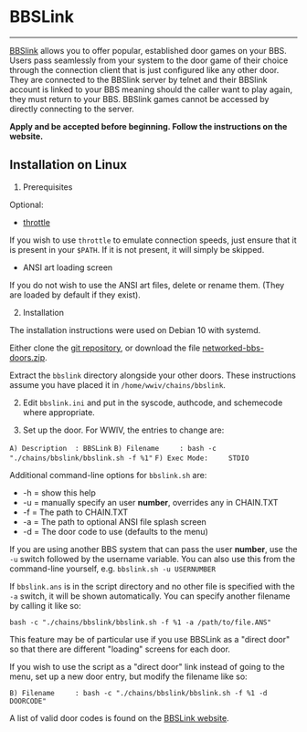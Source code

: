 # BBSLink

***

[BBSlink](http://www.bbslink.net) allows you to offer popular, established door games on your BBS. Users pass seamlessly from your system to the door game of their choice through the connection client that is just configured like any other door. They are connected to the BBSlink server by telnet and their BBSlink account is linked to your BBS meaning should the caller want to play again, they must return to your BBS. BBSlink games cannot be accessed by directly connecting to the server.

**Apply and be accepted before beginning.  Follow the instructions on the website.**

## Installation on Linux

1. Prerequisites

Optional:

* [throttle](https://linux.die.net/man/1/throttle)

If you wish to use `throttle` to emulate connection speeds, just ensure that 
it is present in your `$PATH`. If it is not present, it will simply be skipped.

* ANSI art loading screen

If you do not wish to use the ANSI art files, delete or rename them. (They are 
loaded by default if they exist).

2. Installation

The installation instructions were used on Debian 10 with systemd.

Either clone the [git repository](https://github.com/uriel1998/WWIV_Utilities/tree/master/networked-bbs-doors), or download the file [networked-bbs-doors.zip](https://github.com/uriel1998/WWIV_Utilities/raw/master/networked-bbs-doors/networked-bbs-doors.zip).  

Extract the `bbslink` directory alongside your other doors. These instructions 
assume you have placed it in `/home/wwiv/chains/bbslink`.

2. Edit `bbslink.ini` and put in the syscode, authcode, and schemecode where 
appropriate.

3. Set up the door. For WWIV, the entries to change are:

`A) Description  : BBSLink`
`B) Filename     : bash -c "./chains/bbslink/bbslink.sh -f %1"`
`F) Exec Mode:     STDIO`

Additional command-line options for `bbslink.sh` are:

* -h = show this help
* -u = manually specify an user **number**, overrides any in CHAIN.TXT
* -f = The path to CHAIN.TXT
* -a = The path to optional ANSI file splash screen
* -d = The door code to use (defaults to the menu)

If you are using another BBS system that can pass the user **number**, use the `-u` 
switch followed by the username variable.  You can also use this from the 
command-line yourself, e.g. `bbslink.sh -u USERNUMBER`

If `bbslink.ans` is in the script directory and no other file is specified with 
the `-a` switch, it will be shown automatically. You can specify another filename 
by calling it like so: 

`bash -c "./chains/bbslink/bbslink.sh -f %1 -a /path/to/file.ANS"`

This feature may be of particular use if you use BBSLink as a "direct door" so 
that there are different "loading" screens for each door.

If you wish to use the script as a "direct door" link instead of going to the 
menu, set up a new door entry, but modify the filename like so:

`B) Filename     : bash -c "./chains/bbslink/bbslink.sh -f %1 -d DOORCODE"`

A list of valid door codes is found on the [BBSLink website](http://www.bbslink.net/sysop/).

